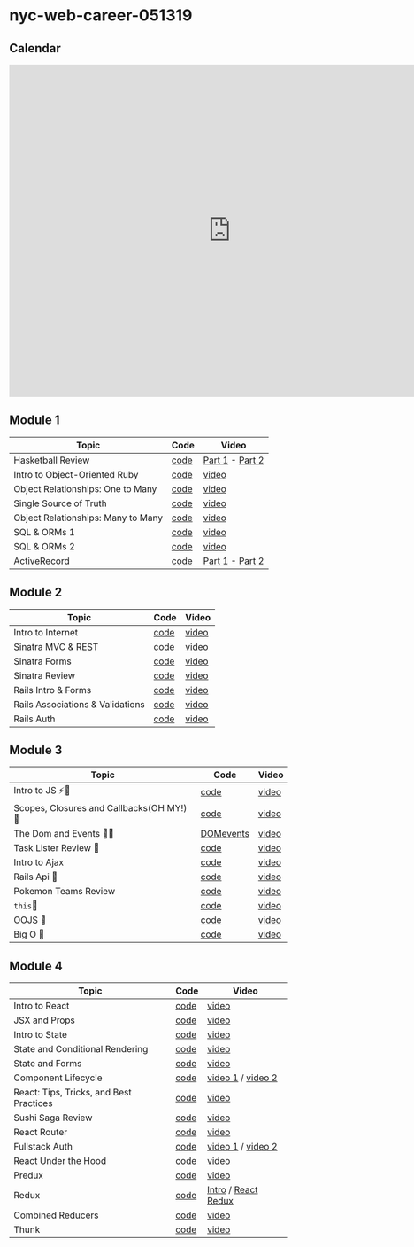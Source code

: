 # nyc-web-career-051319

## Calendar
<iframe src="https://calendar.google.com/calendar/embed?height=600&amp;wkst=1&amp;bgcolor=%23ffffff&amp;ctz=America%2FNew_York&amp;mode=WEEK&amp;src=ZmxhdGlyb25zY2hvb2wuY29tX2xoZHN0ZDYybXFtbzZyYzk2YmNmOXFmZjA0QGdyb3VwLmNhbGVuZGFyLmdvb2dsZS5jb20&amp;src=ZmxhdGlyb25zY2hvb2wuY29tX3RhbjAxOTRtNHI4bnAwbnNuanRxdW5uZXNrQGdyb3VwLmNhbGVuZGFyLmdvb2dsZS5jb20&amp;color=%23EF6C00&amp;color=%23D81B60&amp;title=nyc-web-051319" style="border-width:0" width="800" height="600" frameborder="0" scrolling="no"></iframe>


## Module 1
| Topic               | Code                | Video                |
| -----               | ----                | -----                |
| Hasketball Review   | [code](https://github.com/learn-co-students/nyc-web-students-051319/tree/master/01-hashketball-review) | [Part 1](https://youtu.be/XpY9k2Gi1Cc) - [Part 2](https://youtu.be/elLfmeQ5_jk) |
| Intro to Object-Oriented Ruby | [code](https://github.com/aviflombaum/object-orientation-lecture-1) | [video](https://youtu.be/gb0bBxkp3Ng) |
| Object Relationships: One to Many | [code](https://github.com/aviflombaum/object-orientation-lecture-2) | [video](https://youtu.be/frw1OcBhNaQ) |
| Single Source of Truth | [code](https://github.com/learn-co-students/nyc-web-students-051319/tree/master/02-single-source-of-truth) | [video](https://youtu.be/zSpZ-hB5TyU)
| Object Relationships: Many to Many | [code](https://github.com/learn-co-students/nyc-web-students-051319/tree/master/03-oo-many-to-many) | [video](https://youtu.be/9_MmxtnrPgg)
| SQL & ORMs 1 | [code](https://github.com/aviflombaum/sql-lecture-1/tree/post-lecture-1) | [video](https://youtu.be/jx8i-Vx93ew)
| SQL & ORMs 2 | [code](https://github.com/learn-co-students/nyc-web-students-051319/tree/master/04-orms-and-foreign-keys) |[video](https://youtu.be/I4uUQKSW6H8)
| ActiveRecord | [code](https://github.com/learn-co-students/nyc-web-students-051319/tree/master/05-activerecord) | [Part 1](https://youtu.be/stfA-vhyoSU) - [Part 2](https://youtu.be/PVOa3FxY408)

## Module 2
| Topic               | Code                | Video                |
| -----               | ----                | -----                |
| Intro to Internet   | [code](https://github.com/learn-co-students/nyc-web-students-051319/tree/master/06-rack-intro) | [video](https://www.youtube.com/watch?v=0ojoOMpNgCs&feature=youtu.be)|
| Sinatra MVC & REST   | [code](https://github.com/learn-co-students/nyc-web-students-051319/tree/master/07-sinatra-mvc/rappers) | [video](https://youtu.be/5UCviJ36Hv4)|
| Sinatra Forms   | [code](https://github.com/learn-co-students/nyc-web-students-051319/tree/master/08-sinatra-forms/rappers) | [video](https://www.youtube.com/watch?v=DCIrSGUbp3I&feature=youtu.be)|
| Sinatra Review   | [code](https://github.com/learn-co-students/nyc-web-students-051319/tree/master/09-sinatra-forms-review/rappers) | [video](https://www.youtube.com/watch?v=tHllRJLYPcw&feature=youtu.be)|
| Rails Intro & Forms   | [code](https://github.com/learn-co-students/nyc-web-students-051319/tree/master/10-rails-intro-forms) | [video](https://youtu.be/slhQEwIzE_E)|
| Rails Associations & Validations   | [code](https://github.com/learn-co-students/nyc-web-students-051319/tree/master/11-rails-associations) | [video](https://youtu.be/71lUWIBs09U)|
| Rails Auth   | [code](https://github.com/learn-co-students/nyc-web-students-051319/tree/master/12-rails-auth) | [video](https://youtu.be/XHL5Edft-ng)|




## Module 3
| Topic               | Code                | Video                |
| -----               | ----                | -----                |
| Intro to JS ⚡️🤠 | [code](https://github.com/learn-co-students/nyc-web-students-051319/tree/master/13-intro-to-js) | [video](https://youtu.be/4vZOzozz9Vo)|
| Scopes, Closures and Callbacks(OH MY!) 🌝 | [code](https://github.com/learn-co-students/nyc-web-students-051319/tree/master/14-scopes-closures-callbacks) | [video](https://youtu.be/__oPnrVs4dQ)|
| The Dom and Events 🌲🤔  | [DOM](https://github.com/learn-co-students/nyc-web-students-051319/tree/master/15-DOM-intro)[events](https://github.com/learn-co-students/nyc-web-students-051319/tree/master/16-intro-to-events) | [video](https://youtu.be/4MP0BQGHheI)|
| Task Lister Review 🙌 | [code](https://github.com/learn-co-students/nyc-web-students-051319/tree/master/17-task-lister-lite) | [video](https://youtu.be/0USCqgDzVHA)|
| Intro to Ajax | [code](https://github.com/learn-co-students/nyc-web-students-051319/tree/master/18-intro-to-AJAX) | [video](https://youtu.be/7tZu_b-BTU8)|
| Rails Api 🚂| [code](https://github.com/learn-co-students/nyc-web-students-051319/tree/master/19-rails-api) | [video](https://youtu.be/uP_3mvhkL4Q)|
| Pokemon Teams Review | [code](https://github.com/Cparusso/pokemon-teams-051319) | [video](https://youtu.be/Xy93UkfNhto)|
| `this`🤔 | [code](https://github.com/learn-co-students/nyc-web-students-051319/tree/master/20-execution-context-this) | [video](https://youtu.be/3hwU246P4oQ)|
| OOJS 💎 | [code](https://github.com/learn-co-students/nyc-web-students-051319/tree/master/21-oojs-prototype) | [video](https://youtu.be/_JLkPgy2xpY)|
| Big O 🤔 | [code](https://github.com/learn-co-students/nyc-web-students-051319/tree/master/23-practical-big-o-lesson-plan) | [video](https://youtu.be/nKdBOAATCR0)|



## Module 4
| Topic               | Code                | Video                |
| -----               | ----                | -----                |
| Intro to React | [code](https://github.com/learn-co-students/nyc-web-students-051319/tree/master/24-intro-to-react) | [video](https://youtu.be/bKz7WqAaS2s)|
| JSX and Props | [code](https://github.com/learn-co-students/nyc-web-students-051319/tree/master/25-jsx-and-props) | [video](https://youtu.be/EyTtji7PEco)|
| Intro to State | [code](https://github.com/learn-co-students/nyc-web-students-051319/tree/master/26-intro-to-state) | [video](https://youtu.be/Iid7AiG7CJM)|
| State and Conditional Rendering | [code](https://github.com/learn-co-students/nyc-web-students-051319/tree/master/27-state-and-conditional-rendering) | [video](https://youtu.be/SbQzVLZ6Ehg)|
| State and Forms | [code](https://github.com/learn-co-students/nyc-web-students-051319/tree/master/28-state-and-forms) | [video](https://youtu.be/Pxbt4uyYm_Y)|
| Component Lifecycle | [code](https://github.com/learn-co-students/nyc-web-students-051319/tree/master/29-component-lifecycle) | [video 1](https://youtu.be/MvSY0AZzsjA) / [video 2](https://youtu.be/ymDC6_NTBO8)|
| React: Tips, Tricks, and Best Practices | [code](https://github.com/learn-co-students/nyc-web-students-051319/tree/master/30-react-tyips-tricks-and-best-practices) | [video](https://youtu.be/PFWiCWsIbwg)|
| Sushi Saga Review | [code](https://github.com/learn-co-students/nyc-web-students-051319/tree/master/31-Sushi-Saga-Review) | [video](https://youtu.be/zyNaxF5wHVg)|
| React Router | [code](https://github.com/learn-co-students/nyc-web-students-051319/tree/master/32-react-router) | [video](https://youtu.be/KwCkvSly1x0)|
| Fullstack Auth | [code](https://github.com/learn-co-students/nyc-web-students-051319/tree/master/33-fullstack-auth) | [video 1](https://youtu.be/fbpjdJInOZM) / [video 2](https://youtu.be/UCF0_eKB4Hs)|
| React Under the Hood | [code](https://github.com/learn-co-students/nyc-web-students-051319/tree/master/34-react-under-the-hood) | [video](https://youtu.be/xamZjnBwv2E)|
| Predux | [code](https://github.com/learn-co-students/nyc-web-students-051319/tree/master/35-predux) | [video](https://youtu.be/FN6MLhmL5eY)|
| Redux | [code](https://github.com/learn-co-students/nyc-web-students-051319/tree/master/36-intro-to-redux) | [Intro](https://youtu.be/ygo-C_NEay0) / [React Redux](https://youtu.be/fmZXDJhhZQI)|
| Combined Reducers | [code](https://github.com/learn-co-students/nyc-web-students-051319/tree/master/37-combined-reducers) | [video](https://youtu.be/BiWJtb_BIIU) |
| Thunk| [code](https://github.com/learn-co-students/nyc-web-students-051319/tree/master/38-thunk) | [video](https://youtu.be/axzjUhyk2pk) |
